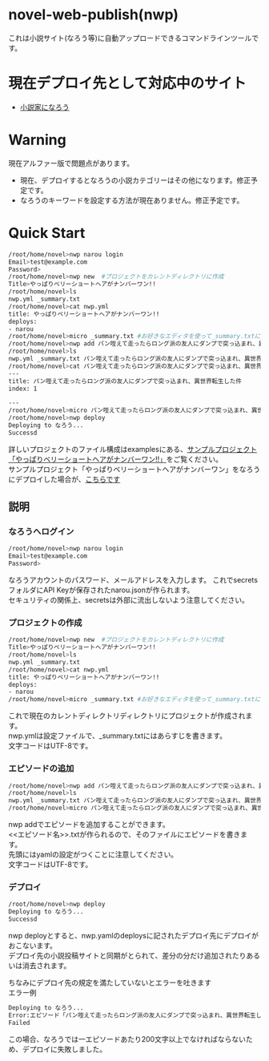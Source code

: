 # novel-web-publish(nwp)
これは小説サイト(なろう等)に自動アップロードできるコマンドラインツールです。

# 現在デプロイ先として対応中のサイト
* [小説家になろう](https://syosetu.com/)

# Warning
現在アルファー版で問題点があります。
* 現在、デプロイするとなろうの小説カテゴリーはその他になります。修正予定です。
* なろうのキーワードを設定する方法が現在ありません。修正予定です。

# Quick Start
```bash
/root/home/novel>nwp narou login 
Email>test@example.com
Password>
/root/home/novel>nwp new  #プロジェクトをカレントディレクトリに作成
Title>やっぱりベリーショートヘアがナンバーワン!!
/root/home/novel>ls
nwp.yml _summary.txt
/root/home/novel>cat nwp.yml
title: やっぱりベリーショートヘアがナンバーワン!!
deploys:
- narou
/root/home/novel>micro _summary.txt #お好きなエディタを使って_summary.txtにあらすじを書いてください
/root/home/novel>nwp add パン咥えて走ったらロング派の友人にダンプで突っ込まれ、異世界転生した件 #エピソードを作成
/root/home/novel>ls
nwp.yml _summary.txt パン咥えて走ったらロング派の友人にダンプで突っ込まれ、異世界転生した件.txt
/root/home/novel>cat パン咥えて走ったらロング派の友人にダンプで突っ込まれ、異世界転生した件.txt
---
title: パン咥えて走ったらロング派の友人にダンプで突っ込まれ、異世界転生した件
index: 1

---
/root/home/novel>micro パン咥えて走ったらロング派の友人にダンプで突っ込まれ、異世界転生した件.txt #メタデータの下にエピソードの本文を書いてください
/root/home/novel>nwp deploy
Deploying to なろう...
Successd
```

詳しいプロジェクトのファイル構成はexamplesにある、[サンプルプロジェクト「やっぱりベリーショートヘアがナンバーワン!!」](./examples/%E3%82%84%E3%81%A3%E3%81%B1%E3%82%8A%E3%83%99%E3%83%AA%E3%83%BC%E3%82%B7%E3%83%A7%E3%83%BC%E3%83%88%E3%83%98%E3%82%A2%E3%81%8C%E3%83%8A%E3%83%B3%E3%83%90%E3%83%BC%E3%83%AF%E3%83%B3!!/)をご覧ください。  
サンプルプロジェクト「やっぱりベリーショートヘアがナンバーワン」をなろうにデプロイした場合が、[こちらです](https://ncode.syosetu.com/n3082hr/)


## 説明
### なろうへログイン
```bash
/root/home/novel>nwp narou login 
Email>test@example.com
Password>
```
なろうアカウントのパスワード、メールアドレスを入力します。
これでsecretsフォルダにAPI Keyが保存されたnarou.jsonが作られます。  
セキュリティの関係上、secretsは外部に流出しないよう注意してください。

### プロジェクトの作成
```bash
/root/home/novel>nwp new  #プロジェクトをカレントディレクトリに作成
Title>やっぱりベリーショートヘアがナンバーワン!!
/root/home/novel>ls
nwp.yml _summary.txt
/root/home/novel>cat nwp.yml
title: やっぱりベリーショートヘアがナンバーワン!!
deploys:
- narou
/root/home/novel>micro _summary.txt #お好きなエディタを使って_summary.txtにあらすじを書いてください
```
これで現在のカレントディレクトリディレクトリにプロジェクトが作成されます。  
nwp.ymlは設定ファイルで、_summary.txtにはあらすじを書きます。  
文字コードはUTF-8です。

### エピソードの追加

```bash
/root/home/novel>nwp add パン咥えて走ったらロング派の友人にダンプで突っ込まれ、異世界転生した件 #エピソードを作成
/root/home/novel>ls
nwp.yml _summary.txt パン咥えて走ったらロング派の友人にダンプで突っ込まれ、異世界転生した件.txt
/root/home/novel>micro パン咥えて走ったらロング派の友人にダンプで突っ込まれ、異世界転生した件.txt #メタデータの下にエピソードの本文を書いてください
```
nwp addでエピソードを追加することができます。  
<<エピソード名>>.txtが作られるので、そのファイルにエピソードを書きます。   
先頭にはyamlの設定がつくことに注意してください。  
文字コードはUTF-8です。

### デプロイ
```bash
/root/home/novel>nwp deploy
Deploying to なろう...
Successd
```
nwp deployとすると、nwp.yamlのdeploysに記されたデプロイ先にデプロイがおこないます。  
デプロイ先の小説投稿サイトと同期がとられて、差分の分だけ追加されたりあるいは消去されます。
    
ちなみにデプロイ先の規定を満たしていないとエラーを吐きます  
エラー例
```bash
Deploying to なろう...
Error:エピソード「パン咥えて走ったらロング派の友人にダンプで突っ込まれ、異世界転生した件」の本文が200文字以下です。エピソードの本文は200文字より大きく70000文字より小さくなければなりません。
Failed
```
この場合、なろうでは一エピソードあたり200文字以上でなければならないため、デプロイに失敗しました。


